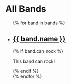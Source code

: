 <html>
  <head>
    <title>Band Listing</title>
  </head>
  <body>
    <h1>All Bands</h1>
    <ul>
    {% for band in bands %}
      <li>
        <h2><a href="{{ band.get_absolute_url }}">{{ band.name }}</a></h2>
        {% if band.can_rock %}<p>This band can rock!</p>{% endif %}
      </li>
    {% endfor %}
    </ul>
  </body>
</html>

      
